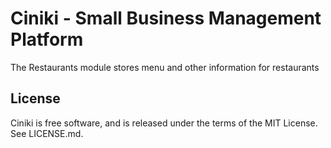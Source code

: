 Ciniki - Small Business Management Platform
===========================================

The Restaurants module stores menu and other information for restaurants

License
-------
Ciniki is free software, and is released under the terms of the MIT License. See LICENSE.md.
